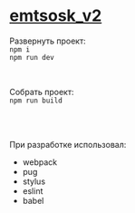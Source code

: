 # [emtsosk_v2](https://hurrii.github.io/emtsosk_v2/build/)

Развернуть проект:  
```npm i```  
```npm run dev```  

<br>

Собрать проект:  
```npm run build```

<br>
<br>

При разработке использовал:
* webpack
* pug
* stylus
* eslint
* babel
